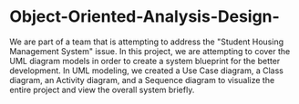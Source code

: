 # Object-Oriented-Analysis-Design-
We are part of a team that is attempting to address the "Student Housing Management System" issue. In this project, we are attempting to cover the UML diagram models in order to create a system blueprint for the better development. In UML modeling, we created a Use Case diagram, a Class diagram, an Activity diagram, and a Sequence diagram to visualize the entire project and view the overall system briefly. 

